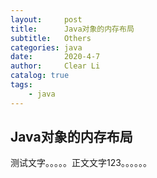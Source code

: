 ```yaml
---
layout:     post
title:      Java对象的内存布局
subtitle:   Others
categories: java
date:       2020-4-7
author:     Clear Li
catalog: true
tags:
    - java
---
```


## Java对象的内存布局

测试文字。。。。。正文文字123。。。。。。

